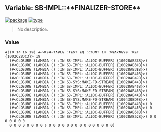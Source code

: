 ## Variable: SB-IMPL::\*\*FINALIZER-STORE\*\*
[![package](https://img.shields.io/badge/Package-SB--IMPL-5f9ea0.svg?style=social&colorA=999999)](../) [![type](https://img.shields.io/badge/Type-Variable-5f9ea0.svg?style=social&colorA=999999)](../#variable) 

> No description.

### Value
```
#((0 14 16 19) #<HASH-TABLE :TEST EQ :COUNT 14 :WEAKNESS :KEY {1002628DC3}> 19
  (#<CLOSURE (LAMBDA () :IN SB-IMPL::ALLOC-BUFFER) {10028AB3AB}>)
  (#<CLOSURE (LAMBDA () :IN SB-IMPL::ALLOC-BUFFER) {10028AB3CB}>)
  (#<CLOSURE (LAMBDA () :IN SB-IMPL::ALLOC-BUFFER) {10028AB3EB}>)
  (#<CLOSURE (LAMBDA () :IN SB-IMPL::ALLOC-BUFFER) {10028AB40B}>)
  (#<CLOSURE (LAMBDA () :IN SB-IMPL::ALLOC-BUFFER) {10028AB42B}>)
  (#<CLOSURE (LAMBDA () :IN SB-SYS:MAKE-FD-STREAM) {10028AB44B}>)
  (#<CLOSURE (LAMBDA () :IN SB-IMPL::ALLOC-BUFFER) {10028AB46B}>)
  (#<CLOSURE (LAMBDA () :IN SB-SYS:MAKE-FD-STREAM) {10028AB48B}>)
  (#<CLOSURE (LAMBDA () :IN SB-IMPL::ALLOC-BUFFER) {10028AB4AB}>)
  (#<CLOSURE (LAMBDA () :IN SB-SYS:MAKE-FD-STREAM) {100430BD9B}>)
  (#<CLOSURE (LAMBDA () :IN SB-IMPL::ALLOC-BUFFER) {10028AB4CB}>) 0
  (#<CLOSURE (LAMBDA () :IN SB-IMPL::ALLOC-BUFFER) {10028AB4EB}>) 0
  (#<CLOSURE (LAMBDA () :IN SB-IMPL::ALLOC-BUFFER) {10028AB50B}>)
  (#<CLOSURE (LAMBDA () :IN SB-IMPL::ALLOC-BUFFER) {10028AB52B}>) 0 0 0 0 0 0 0
  0 0 0 0 0 0 0 0 0 0 0 0 0 0 0 0 0 0 0 0 0 0 0 0)
```

